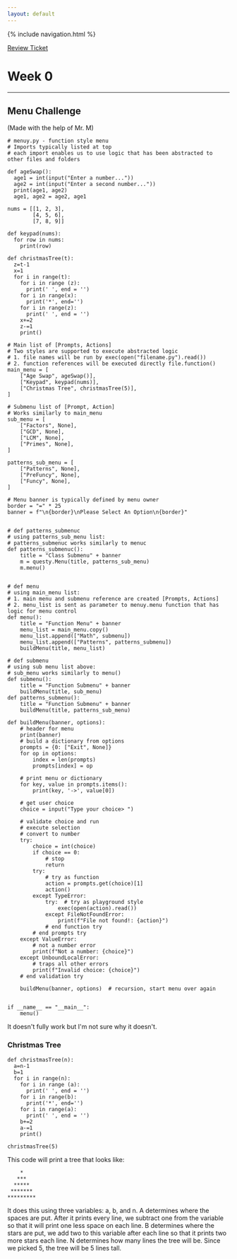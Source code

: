 ```yaml
---
layout: default
---
```


{% include navigation.html %}

[Review Ticket](https://github.com/CalissaT/CalissaTri3Repo/issues/1)

# Week 0
***

## Menu Challenge
(Made with the help of Mr. M)
```
# menuy.py - function style menu
# Imports typically listed at top
# each import enables us to use logic that has been abstracted to other files and folders

def ageSwap():
  age1 = int(input("Enter a number..."))
  age2 = int(input("Enter a second number..."))
  print(age1, age2)
  age1, age2 = age2, age1

nums = [[1, 2, 3], 
        [4, 5, 6], 
        [7, 8, 9]]

def keypad(nums):
  for row in nums:
    print(row)

def christmasTree(t):
  z=t-1
  x=1
  for i in range(t):
    for i in range (z):
      print(' ', end = '')
    for i in range(x):
      print('*', end='')
    for i in range(z):
      print(' ', end = '')
    x+=2
    z-=1
    print()    

# Main list of [Prompts, Actions]
# Two styles are supported to execute abstracted logic
# 1. file names will be run by exec(open("filename.py").read())
# 2. function references will be executed directly file.function()
main_menu = [
    ["Age Swap", ageSwap()],
    ["Keypad", keypad(nums)],
    ["Christmas Tree", christmasTree(5)],
]

# Submenu list of [Prompt, Action]
# Works similarly to main_menu
sub_menu = [
    ["Factors", None],
    ["GCD", None],
    ["LCM", None],
    ["Primes", None],
]

patterns_sub_menu = [
    ["Patterns", None],
    ["PreFuncy", None],
    ["Funcy", None],
]

# Menu banner is typically defined by menu owner
border = "=" * 25
banner = f"\n{border}\nPlease Select An Option\n{border}"


# def patterns_submenuc
# using patterns_sub_menu list:
# patterns_submenuc works similarly to menuc
def patterns_submenuc():
    title = "Class Submenu" + banner
    m = questy.Menu(title, patterns_sub_menu)
    m.menu()


# def menu
# using main_menu list:
# 1. main menu and submenu reference are created [Prompts, Actions]
# 2. menu_list is sent as parameter to menuy.menu function that has logic for menu control
def menu():
    title = "Function Menu" + banner
    menu_list = main_menu.copy()
    menu_list.append(["Math", submenu])
    menu_list.append(["Patterns", patterns_submenu])
    buildMenu(title, menu_list)

# def submenu
# using sub menu list above:
# sub_menu works similarly to menu()
def submenu():
    title = "Function Submenu" + banner
    buildMenu(title, sub_menu)
def patterns_submenu():
    title = "Function Submenu" + banner
    buildMenu(title, patterns_sub_menu)

def buildMenu(banner, options):
    # header for menu
    print(banner)
    # build a dictionary from options
    prompts = {0: ["Exit", None]}
    for op in options:
        index = len(prompts)
        prompts[index] = op

    # print menu or dictionary
    for key, value in prompts.items():
        print(key, '->', value[0])

    # get user choice
    choice = input("Type your choice> ")

    # validate choice and run
    # execute selection
    # convert to number
    try:
        choice = int(choice)
        if choice == 0:
            # stop
            return
        try:
            # try as function
            action = prompts.get(choice)[1]
            action()
        except TypeError:
            try:  # try as playground style
                exec(open(action).read())
            except FileNotFoundError:
                print(f"File not found!: {action}")
            # end function try
        # end prompts try
    except ValueError:
        # not a number error
        print(f"Not a number: {choice}")
    except UnboundLocalError:
        # traps all other errors
        print(f"Invalid choice: {choice}")
    # end validation try

    buildMenu(banner, options)  # recursion, start menu over again


if __name__ == "__main__":
    menu()
```
It doesn't fully work but I'm not sure why it doesn't.

### Christmas Tree

```
def christmasTree(n):
  a=n-1
  b=1
  for i in range(n):
    for i in range (a):
      print(' ', end = '')
    for i in range(b):
      print('*', end='')
    for i in range(a):
      print(' ', end = '')
    b+=2
    a-=1
    print()

christmasTree(5)
```

This code will print a tree that looks like:
```   
    *   
   ***
  *****
 ******* 
*********
```

It does this using three variables: a, b, and n. A determines where the spaces are put. After it prints every line, we subtract one from the variable so that it will print one less space on each line. B determines where the stars are put, we add two to this variable after each line so that it prints two more stars each line. N determines how many lines the tree will be. Since we picked 5, the tree will be 5 lines tall. 
